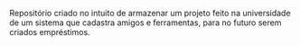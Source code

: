 Repositório criado no intuito de armazenar um projeto feito na universidade de um sistema que cadastra amigos e ferramentas, para no futuro serem criados empréstimos.
